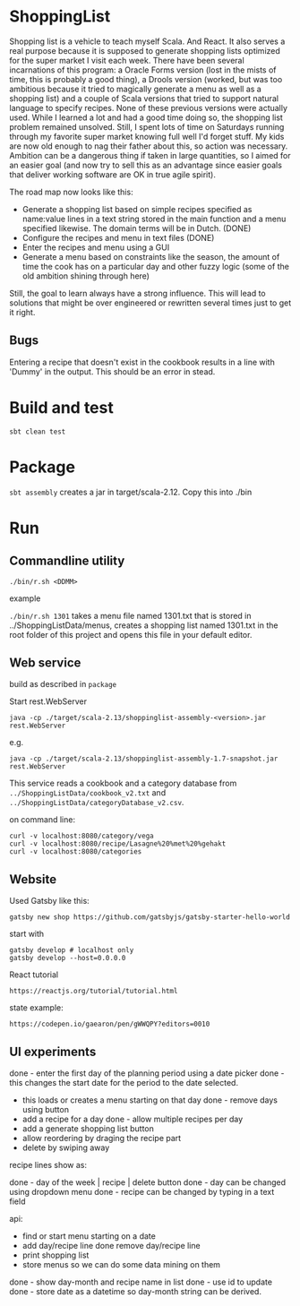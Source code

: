 # ShoppingList

Shopping list is a vehicle to teach myself Scala. And React. 
It also serves a real purpose because it is supposed to generate shopping lists optimized for the super market I visit each week. 
There have been several incarnations of this program: a Oracle Forms version (lost in the mists of time, this is probably a good thing), a Drools version (worked, but was too ambitious because it tried to magically generate a menu as well as a shopping list)
and a couple of Scala versions that tried to support natural language to specify recipes.
None of these previous versions were actually used. While I learned a lot and had a good time doing so, the shopping list problem remained unsolved. Still, I spent lots of time on Saturdays running through 
my favorite  super market knowing full well I'd forget stuff. My kids are now old enough to nag their father about this, so action was necessary.
Ambition can be a dangerous thing if taken in large quantities, so I aimed for an easier goal (and now try to sell this as an advantage since easier goals that deliver working software are OK in true agile spirit).

The road map now looks like this:
- Generate a shopping list based on simple recipes specified as name:value lines in a text string stored in the main function and a menu specified likewise. The domain terms will be in Dutch. (DONE)
- Configure the recipes and menu in text files (DONE)
- Enter the recipes and menu using a GUI
- Generate a menu based on constraints like the season, the amount of time the cook has on a particular day and other fuzzy logic (some of the old ambition shining through here)

Still, the goal to learn always have a strong influence. This will lead to solutions that might be over engineered or rewritten several times just to get it right. 

## Bugs

Entering a recipe that doesn't exist in the cookbook results in a line with 'Dummy' in the output. This should be an error in stead. 

# Build and test

```sbt clean test```

# Package

```sbt assembly``` creates a jar in target/scala-2.12. Copy this into ./bin

# Run

## Commandline utility

```./bin/r.sh <DDMM>```

example

```./bin/r.sh 1301``` takes a menu file named 1301.txt that is stored in ../ShoppingListData/menus, creates a shopping list named 1301.txt in
the root folder of this project and opens this file in your default editor.

## Web service

build as described in `package`

Start rest.WebServer

    java -cp ./target/scala-2.13/shoppinglist-assembly-<version>.jar rest.WebServer
    
e.g.
    
    java -cp ./target/scala-2.13/shoppinglist-assembly-1.7-snapshot.jar rest.WebServer
    
This service reads a cookbook and a category database from `../ShoppingListData/cookbook_v2.txt` and `../ShoppingListData/categoryDatabase_v2.csv`.    
    
on command line:

    curl -v localhost:8080/category/vega
    curl -v localhost:8080/recipe/Lasagne%20%met%20%gehakt
    curl -v localhost:8080/categories
    
## Website

Used Gatsby like this:

    gatsby new shop https://github.com/gatsbyjs/gatsby-starter-hello-world
    
start with

    gatsby develop # localhost only
    gatsby develop --host=0.0.0.0
    
React tutorial

    https://reactjs.org/tutorial/tutorial.html
    
state example:

    https://codepen.io/gaearon/pen/gWWQPY?editors=0010

## UI experiments

done - enter the first day of the planning period using a date picker
done - this changes the start date for the period to the date selected.     
- this loads or creates a menu starting on that day
done - remove days using button 
- add a recipe for a day
done - allow multiple recipes per day
- add a generate shopping list button
- allow reordering by draging the recipe part
- delete by swiping away

recipe lines show as:

done - day of the week | recipe | delete button
done - day can be changed using dropdown menu
done - recipe can be changed by typing in a text field

api:

- find or start menu starting on a date
- add day/recipe line
done remove day/recipe line
- print shopping list
- store menus so we can do some data mining on them

done - show day-month and recipe name in list 
done - use id to update 
done - store date as a datetime so day-month string can be derived.    